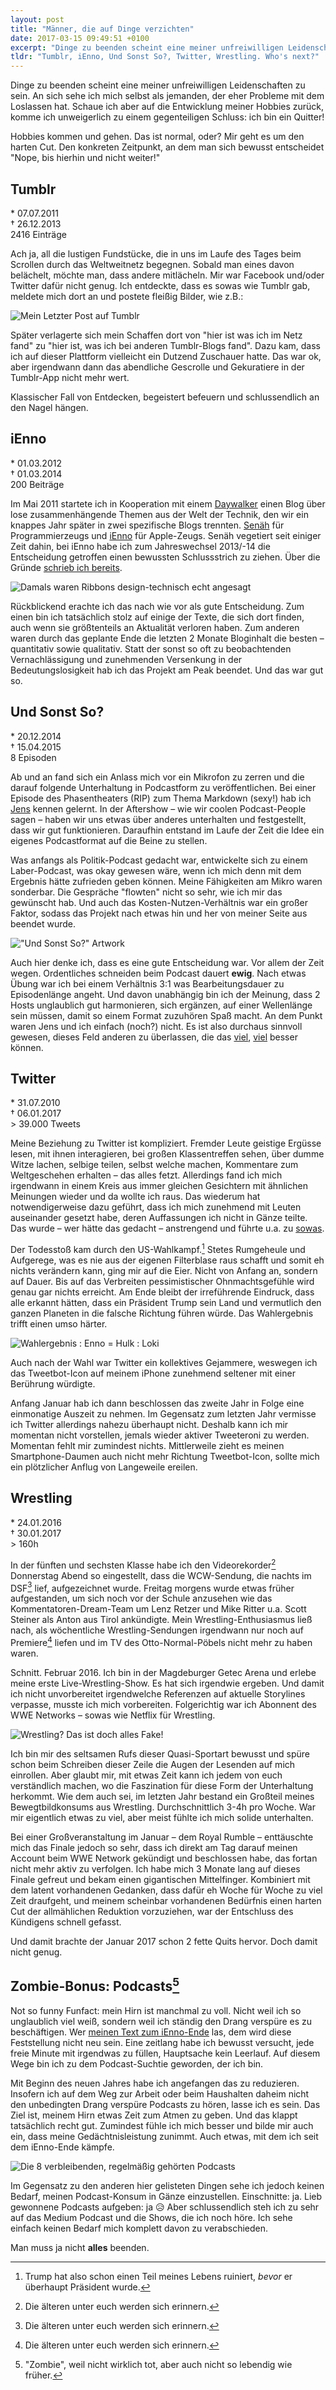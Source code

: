 ```yaml
---
layout: post
title: "Männer, die auf Dinge verzichten"
date: 2017-03-15 09:49:51 +0100
excerpt: "Dinge zu beenden scheint eine meiner unfreiwilligen Leidenschaften zu sein. An sich sehe ich mich selbst als jemanden, der eher Probleme mit dem Loslassen hat. Schaue ich aber auf die Entwicklung meiner Hobbies zurück, komme ich unweigerlich zu einem gegenteiligen Schluss: ich bin ein Quitter!"
tldr: "Tumblr, iEnno, Und Sonst So?, Twitter, Wrestling. Who's next?"
---
```


Dinge zu beenden scheint eine meiner unfreiwilligen Leidenschaften zu sein. An sich sehe ich mich selbst als jemanden, der eher Probleme mit dem Loslassen hat. Schaue ich aber auf die Entwicklung meiner Hobbies zurück, komme ich unweigerlich zu einem gegenteiligen Schluss: ich bin ein Quitter!

Hobbies kommen und gehen. Das ist normal, oder? Mir geht es um den harten Cut. Den konkreten Zeitpunkt, an dem man sich bewusst entscheidet "Nope, bis hierhin und nicht weiter!"

## Tumblr

<p class="emphasize emphasize-center">* 07.07.2011<br />† 26.12.2013<br />2416 Einträge</p>

Ach ja, all die lustigen Fundstücke, die in uns im Laufe des Tages beim Scrollen durch das Weltweitnetz begegnen. Sobald man eines davon belächelt, möchte man, dass andere mitlächeln. Mir war Facebook und/oder Twitter dafür nicht genug. Ich entdeckte, dass es sowas wie Tumblr gab, meldete mich dort an und postete fleißig Bilder, wie z.B.:

![Mein Letzter Post auf Tumblr](file:///Users/Enno/Sites/github/schlagzeilen/source/images/content/verzicht_tumblr.png)

Später verlagerte sich mein Schaffen dort von "hier ist was ich im Netz fand" zu "hier ist, was ich bei anderen Tumblr-Blogs fand". Dazu kam, dass ich auf dieser Plattform vielleicht ein Dutzend Zuschauer hatte. Das war ok, aber irgendwann dann das abendliche Gescrolle und Gekuratiere in der Tumblr-App nicht mehr wert.

Klassischer Fall von Entdecken, begeistert befeuern und schlussendlich an den Nagel hängen.

## iEnno

<p class="emphasize emphasize-center">* 01.03.2012<br>† 01.03.2014<br>200 Beiträge</p>

Im Mai 2011 startete ich in Kooperation mit einem [Daywalker](https://twitter.com/pipopeperoni "Donald Pipowitch (@PipoPeperoni) | Twitter") einen Blog über lose zusammenhängende Themen aus der Welt der Technik, den wir ein knappes Jahr später in zwei spezifische Blogs trennten. [Senäh](http://www.senaeh.de/ "senäh | 17senäh und so…") für Programmierzeugs und [iEnno](http://www.ienno.de/ "iEnno | Ein Macianer auf seinem Spielplatz") für Apple-Zeugs. Senäh vegetiert seit einiger Zeit dahin, bei iEnno habe ich zum Jahreswechsel 2013/-14 die Entscheidung getroffen einen bewussten Schlussstrich zu ziehen. Über die Gründe [schrieb ich bereits](http://schlagzeilen.me/tschuess-ienno/ "That awkward moment, wenn du ein liebgewonnenes Hobby aufgibst - Schlagzeilen").

![Damals waren Ribbons design-technisch echt angesagt](file:///Users/Enno/Sites/github/schlagzeilen/source/images/content/verzicht_ienno.png)

Rückblickend erachte ich das nach wie vor als gute Entscheidung. Zum einen bin ich tatsächlich stolz auf einige der Texte, die sich dort finden, auch wenn sie größtenteils an Aktualität verloren haben. Zum anderen waren durch das geplante Ende die letzten 2 Monate Bloginhalt die besten – quantitativ sowie qualitativ. Statt der sonst so oft zu beobachtenden Vernachlässigung und zunehmenden Versenkung in der Bedeutungslosigkeit hab ich das Projekt am Peak beendet. Und das war gut so.

## Und Sonst So?

<p class="emphasize emphasize-center">* 20.12.2014<br>† 15.04.2015<br>8 Episoden</p>

Ab und an fand sich ein Anlass mich vor ein Mikrofon zu zerren und die darauf folgende Unterhaltung in Podcastform zu veröffentlichen. Bei einer Episode des Phasentheaters (RIP) zum Thema Markdown (sexy!) hab ich [Jens](https://kessler.cc/ "Kesslers Klassenzimmer | Irgendwas mit Bildung") kennen gelernt. In der Aftershow – wie wir coolen Podcast-People sagen – haben wir uns etwas über anderes unterhalten und festgestellt, dass wir gut funktionieren. Daraufhin entstand im Laufe der Zeit die Idee ein eigenes Podcastformat auf die Beine zu stellen.

Was anfangs als Politik-Podcast gedacht war, entwickelte sich zu einem Laber-Podcast, was okay gewesen wäre, wenn ich mich denn mit dem Ergebnis hätte zufrieden geben können. Meine Fähigkeiten am Mikro waren sonderbar. Die Gespräche "flowten" nicht so sehr, wie ich mir das gewünscht hab. Und auch das Kosten-Nutzen-Verhältnis war ein großer Faktor, sodass das Projekt nach etwas hin und her von meiner Seite aus beendet wurde.

!["Und Sonst So?" Artwork](file:///Users/Enno/Sites/github/schlagzeilen/source/images/content/verzicht_undsonstso.png)

Auch hier denke ich, dass es eine gute Entscheidung war. Vor allem der Zeit wegen. Ordentliches schneiden beim Podcast dauert **ewig**. Nach etwas Übung war ich bei einem Verhältnis 3:1 was Bearbeitungsdauer zu Episodenlänge angeht. Und davon unabhängig bin ich der Meinung, dass 2 Hosts unglaublich gut harmonieren, sich ergänzen, auf einer Wellenlänge sein müssen, damit so einem Format zuzuhören Spaß macht. An dem Punkt waren Jens und ich einfach (noch?) nicht. Es ist also durchaus sinnvoll gewesen, dieses Feld anderen zu überlassen, die das [viel](http://podcast-ufo.fail/ "DAS PODCAST UFO | Der Podcast für Spaßnerds – mit Florentin Will und Stefan Titze"), [viel](http://gaestelistegeisterbahn.de/ "Gästeliste Geisterbahn") besser können.

## Twitter

<p class="emphasize emphasize-center">* 31.07.2010<br>† 06.01.2017<br>> 39.000 Tweets</p>

Meine Beziehung zu Twitter ist kompliziert. Fremder Leute geistige Ergüsse lesen, mit ihnen interagieren, bei großen Klassentreffen sehen, über dumme Witze lachen, selbige teilen, selbst welche machen, Kommentare zum Weltgeschehen erhalten – das alles fetzt. Allerdings fand ich mich irgendwann in einem Kreis aus immer gleichen Gesichtern mit ähnlichen Meinungen wieder und da wollte ich raus. Das wiederum hat notwendigerweise dazu geführt, dass ich mich zunehmend mit Leuten auseinander gesetzt habe, deren Auffassungen ich nicht in Gänze teilte. Das wurde – wer hätte das gedacht – anstrengend und führte u.a. zu [sowas](http://schlagzeilen.me/thomalla/ "Auf Missstände hinweisen vs. eine Plattform bieten - Schlagzeilen").

Der Todesstoß kam durch den US-Wahlkampf.[^trump] Stetes Rumgeheule und Aufgerege, was es nie aus der eigenen Filterblase raus schafft und somit eh nichts verändern kann, ging mir auf die Eier. Nicht von Anfang an, sondern auf Dauer. Bis auf das Verbreiten pessimistischer Ohnmachtsgefühle wird genau gar nichts erreicht. Am Ende bleibt der irreführende Eindruck, dass alle erkannt hätten, dass ein Präsident Trump sein Land und vermutlich den ganzen Planeten in die falsche Richtung führen würde. Das Wahlergebnis trifft einen umso härter.

[^trump]: Trump hat also schon einen Teil meines Lebens ruiniert, *bevor* er überhaupt Präsident wurde.

![Wahlergebnis : Enno = Hulk : Loki](file:///Users/Enno/Sites/github/schlagzeilen/source/images/content/verzicht_loki.gif)

Auch nach der Wahl war Twitter ein kollektives Gejammere, weswegen ich das Tweetbot-Icon auf meinem iPhone zunehmend seltener mit einer Berührung würdigte.

Anfang Januar hab ich dann beschlossen das zweite Jahr in Folge eine einmonatige Auszeit zu nehmen. Im Gegensatz zum letzten Jahr vermisse ich Twitter allerdings nahezu überhaupt nicht. Deshalb kann ich mir momentan nicht vorstellen, jemals wieder aktiver Tweeteroni zu werden. Momentan fehlt mir zumindest nichts. Mittlerweile zieht es meinen Smartphone-Daumen auch nicht mehr Richtung Tweetbot-Icon, sollte mich ein plötzlicher Anflug von Langeweile ereilen.

## Wrestling

<p class="emphasize emphasize-center">* 24.01.2016<br>† 30.01.2017<br>> 160h</p>

In der fünften und sechsten Klasse habe ich den Videorekorder[^old1] Donnerstag Abend so eingestellt, dass die WCW-Sendung, die nachts im DSF[^old2] lief, aufgezeichnet wurde. Freitag morgens wurde etwas früher aufgestanden, um sich noch vor der Schule anzusehen wie das Kommentatoren-Dream-Team um Lenz Retzer und Mike Ritter u.a. Scott Steiner als Anton aus Tirol ankündigte. Mein Wrestling-Enthusiasmus ließ nach, als wöchentliche Wrestling-Sendungen irgendwann nur noch auf Premiere[^old3] liefen und im TV des Otto-Normal-Pöbels nicht mehr zu haben waren.

[^old1]: Die älteren unter euch werden sich erinnern.

[^old2]: Die älteren unter euch werden sich erinnern.

[^old3]: Die älteren unter euch werden sich erinnern.

Schnitt. Februar 2016. Ich bin in der Magdeburger Getec Arena und erlebe meine erste Live-Wrestling-Show. Es hat sich irgendwie ergeben. Und damit ich nicht unvorbereitet irgendwelche Referenzen auf aktuelle Storylines verpasse, musste ich mich vorbereiten. Folgerichtig war ich Abonnent des WWE Networks – sowas wie Netflix für Wrestling.

![Wrestling? Das ist doch alles Fake!](file:///Users/Enno/Sites/github/schlagzeilen/source/images/content/verzicht_wrestling.jpg)

Ich bin mir des seltsamen Rufs dieser Quasi-Sportart bewusst und spüre schon beim Schreiben dieser Zeile die Augen der Lesenden auf mich einrollen. Aber glaubt mir, mit etwas Zeit kann ich jedem von euch verständlich machen, wo die Faszination für diese Form der Unterhaltung herkommt. Wie dem auch sei, im letzten Jahr bestand ein Großteil meines Bewegtbildkonsums aus Wrestling. Durchschnittlich 3-4h pro Woche. War mir eigentlich etwas zu viel, aber meist fühlte ich mich solide unterhalten.

Bei einer Großveranstaltung im Januar – dem Royal Rumble – enttäuschte mich das Finale jedoch so sehr, dass ich direkt am Tag darauf meinen Account beim WWE Network gekündigt und beschlossen habe, das fortan nicht mehr aktiv zu verfolgen. Ich habe mich 3 Monate lang auf dieses Finale gefreut und bekam einen gigantischen Mittelfinger. Kombiniert mit dem latent vorhandenen Gedanken, dass dafür eh Woche für Woche zu viel Zeit draufgeht, und meinem scheinbar vorhandenen Bedürfnis einen harten Cut der allmählichen Reduktion vorzuziehen, war der Entschluss des Kündigens schnell gefasst.

Und damit brachte der Januar 2017 schon 2 fette Quits hervor. Doch damit nicht genug.

## Zombie-Bonus: Podcasts[^zombie]

[^zombie]: "Zombie", weil nicht wirklich tot, aber auch nicht so lebendig wie früher.

Not so funny Funfact: mein Hirn ist manchmal zu voll. Nicht weil ich so unglaublich viel weiß, sondern weil ich ständig den Drang verspüre es zu beschäftigen. Wer [meinen Text zum iEnno-Ende](http://schlagzeilen.me/tschuess-ienno/ "That awkward moment, wenn du ein liebgewonnenes Hobby aufgibst - Schlagzeilen") las, dem wird diese Feststellung nicht neu sein. Eine zeitlang habe ich bewusst versucht, jede freie Minute mit irgendwas zu füllen, Hauptsache kein Leerlauf. Auf diesem Wege bin ich zu dem Podcast-Suchtie geworden, der ich bin.

Mit Beginn des neuen Jahres habe ich angefangen das zu reduzieren. Insofern ich auf dem Weg zur Arbeit oder beim Haushalten daheim nicht den unbedingten Drang verspüre Podcasts zu hören, lasse ich es sein. Das Ziel ist, meinem Hirn etwas Zeit zum Atmen zu geben. Und das klappt tatsächlich recht gut. Zumindest fühle ich mich besser und bilde mir auch ein, dass meine Gedächtnisleistung zunimmt. Auch etwas, mit dem ich seit dem iEnno-Ende kämpfe.

![Die 8 verbleibenden, regelmäßig gehörten Podcasts](file:///Users/Enno/Sites/github/schlagzeilen/source/images/content/verzicht_podcasts.jpg)

Im Gegensatz zu den anderen hier gelisteten Dingen sehe ich jedoch keinen Bedarf, meinen Podcast-Konsum in Gänze einzustellen. Einschnitte: ja. Lieb gewonnene Podcasts aufgeben: ja 😥 Aber schlussendlich steh ich zu sehr auf das Medium Podcast und die Shows, die ich noch höre. Ich sehe einfach keinen Bedarf mich komplett davon zu verabschieden.

Man muss ja nicht **alles** beenden.